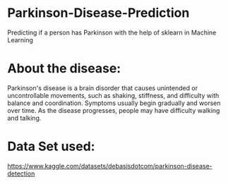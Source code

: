 # Parkinson-Disease-Prediction
Predicting if a person has Parkinson with the help of sklearn in Machine Learning 

# About the disease:
Parkinson's disease is a brain disorder that causes unintended or uncontrollable movements, such as shaking, stiffness, and difficulty with balance and coordination. Symptoms usually begin gradually and worsen over time. As the disease progresses, people may have difficulty walking and talking.

# Data Set used:
https://www.kaggle.com/datasets/debasisdotcom/parkinson-disease-detection

